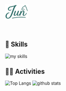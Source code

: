 <!-- 2. プロフィールや連絡先を変更 -->

## <img src="photos/jun-eg.png" height="50">

<br>

## 🌱 Skills

<img alt="my skills" src="https://skillicons.dev/icons?theme=dark&perline=7&i=html,css,js,ts,react,next,python,docker" />
<br>

<!-- 4. GitHub usernameを変更, 2箇所 -->
<!-- ライトモート：theme=light, ダークモート：theme=vue-dark  -->

## 🏃‍♀️ Activities

<div align="left"> 
  <img alt="Top Langs" height="170px" src="https://github-readme-stats.vercel.app/api?username=jun-eg&theme=vue-dark&layout=compact" />
  <img alt="github stats" height="170px" src="https://github-readme-stats.vercel.app/api/top-langs/?username=jun-eg&theme=vue-dark&layout=compact" />
</div>
